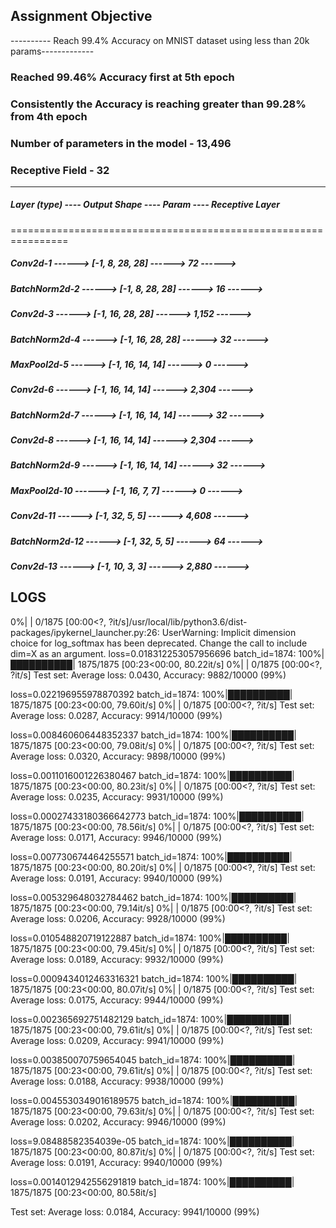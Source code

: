 ## Assignment Objective
---------- Reach 99.4% Accuracy on MNIST dataset using less than 20k params-------------
### Reached 99.46% Accuracy first at 5th epoch
### Consistently the Accuracy is reaching greater than 99.28% from 4th epoch
### Number of parameters in the model - 13,496
### Receptive Field - 32

----------------------------------------------------------------
#####        Layer (type)        ----       Output Shape    ----     Param    ---- Receptive Layer
================================================================
#####            Conv2d-1  ------>          [-1, 8, 28, 28]   ------>          72  ------> 
#####       BatchNorm2d-2  ------>          [-1, 8, 28, 28]   ------>           16 ------> 
#####            Conv2d-3  ------>         [-1, 16, 28, 28]   ------>        1,152 ------>
#####       BatchNorm2d-4  ------>         [-1, 16, 28, 28]   ------>          32  ------>
#####         MaxPool2d-5  ------>         [-1, 16, 14, 14]   ------>            0 ------>
#####            Conv2d-6  ------>         [-1, 16, 14, 14]   ------>        2,304 ------>
#####       BatchNorm2d-7  ------>         [-1, 16, 14, 14]   ------>           32 ------>
#####            Conv2d-8  ------>         [-1, 16, 14, 14]   ------>        2,304 ------>
#####       BatchNorm2d-9  ------>         [-1, 16, 14, 14]   ------>           32 ------>
#####        MaxPool2d-10  ------>           [-1, 16, 7, 7]   ------>            0 ------>
#####           Conv2d-11  ------>           [-1, 32, 5, 5]   ------>        4,608 ------>
#####      BatchNorm2d-12  ------>           [-1, 32, 5, 5]   ------>           64 ------>
#####           Conv2d-13  ------>           [-1, 10, 3, 3]   ------>        2,880 ------>

## LOGS ##
0%|          | 0/1875 [00:00<?, ?it/s]/usr/local/lib/python3.6/dist-packages/ipykernel_launcher.py:26: UserWarning: Implicit dimension choice for log_softmax has been deprecated. Change the call to include dim=X as an argument.
loss=0.018312253057956696 batch_id=1874: 100%|██████████| 1875/1875 [00:23<00:00, 80.22it/s]
  0%|          | 0/1875 [00:00<?, ?it/s]
Test set: Average loss: 0.0430, Accuracy: 9882/10000 (99%)

loss=0.022196955978870392 batch_id=1874: 100%|██████████| 1875/1875 [00:23<00:00, 79.60it/s]
  0%|          | 0/1875 [00:00<?, ?it/s]
Test set: Average loss: 0.0287, Accuracy: 9914/10000 (99%)

loss=0.008460606448352337 batch_id=1874: 100%|██████████| 1875/1875 [00:23<00:00, 79.08it/s]
  0%|          | 0/1875 [00:00<?, ?it/s]
Test set: Average loss: 0.0320, Accuracy: 9898/10000 (99%)

loss=0.0011016001226380467 batch_id=1874: 100%|██████████| 1875/1875 [00:23<00:00, 80.23it/s]
  0%|          | 0/1875 [00:00<?, ?it/s]
Test set: Average loss: 0.0235, Accuracy: 9931/10000 (99%)

loss=0.00027433180366642773 batch_id=1874: 100%|██████████| 1875/1875 [00:23<00:00, 78.56it/s]
  0%|          | 0/1875 [00:00<?, ?it/s]
Test set: Average loss: 0.0171, Accuracy: 9946/10000 (99%)

loss=0.007730674464255571 batch_id=1874: 100%|██████████| 1875/1875 [00:23<00:00, 80.20it/s]
  0%|          | 0/1875 [00:00<?, ?it/s]
Test set: Average loss: 0.0191, Accuracy: 9940/10000 (99%)

loss=0.005329648032784462 batch_id=1874: 100%|██████████| 1875/1875 [00:23<00:00, 79.14it/s]
  0%|          | 0/1875 [00:00<?, ?it/s]
Test set: Average loss: 0.0206, Accuracy: 9928/10000 (99%)

loss=0.010548820719122887 batch_id=1874: 100%|██████████| 1875/1875 [00:23<00:00, 79.45it/s]
  0%|          | 0/1875 [00:00<?, ?it/s]
Test set: Average loss: 0.0189, Accuracy: 9932/10000 (99%)

loss=0.0009434012463316321 batch_id=1874: 100%|██████████| 1875/1875 [00:23<00:00, 80.07it/s]
  0%|          | 0/1875 [00:00<?, ?it/s]
Test set: Average loss: 0.0175, Accuracy: 9944/10000 (99%)

loss=0.002365692751482129 batch_id=1874: 100%|██████████| 1875/1875 [00:23<00:00, 79.61it/s]
  0%|          | 0/1875 [00:00<?, ?it/s]
Test set: Average loss: 0.0209, Accuracy: 9941/10000 (99%)

loss=0.003850070759654045 batch_id=1874: 100%|██████████| 1875/1875 [00:23<00:00, 79.61it/s]
  0%|          | 0/1875 [00:00<?, ?it/s]
Test set: Average loss: 0.0188, Accuracy: 9938/10000 (99%)

loss=0.0045530349016189575 batch_id=1874: 100%|██████████| 1875/1875 [00:23<00:00, 79.63it/s]
  0%|          | 0/1875 [00:00<?, ?it/s]
Test set: Average loss: 0.0202, Accuracy: 9946/10000 (99%)

loss=9.08488582354039e-05 batch_id=1874: 100%|██████████| 1875/1875 [00:23<00:00, 80.87it/s]
  0%|          | 0/1875 [00:00<?, ?it/s]
Test set: Average loss: 0.0191, Accuracy: 9940/10000 (99%)

loss=0.0014012942556291819 batch_id=1874: 100%|██████████| 1875/1875 [00:23<00:00, 80.58it/s]

Test set: Average loss: 0.0184, Accuracy: 9941/10000 (99%)
